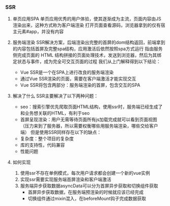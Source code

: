 ### SSR
  1. 单页应用SPA
      单页应用优秀的用户体验，使其逐渐成为主流，页面内容由JS渲染出来，这种方式称为客户端渲染
      打开页面查看源码，浏览器拿到的仅有宿主元素#app，并没有内容

  2. 服务端渲染
      SSR解决方案，后端渲染出完整的首屏的dom结构返回，前端拿到的内容包括首屏及完整spa结构，应用激活后依然按照spa方式运行
      指由服务侧完成页面的 HTML 结构拼接的页面处理技术，发送到浏览器，然后为其绑定状态与事件，成为完全可交互页面的过程
      我们从上门解释得到以下结论：
        * Vue SSR是一个在SPA上进行改良的服务端渲染
        * 通过Vue SSR渲染的页面，需要在客户端激活才能实现交互
        * Vue SSR将包含两部分：服务端渲染的首屏，包含交互的SPA

  3. 解决了什么
    SSR主要解决了以下两种问题：
      * seo：搜索引擎优先爬取页面HTML结构，使用ssr时，服务端已经生成了和业务想关联的HTML，有利于seo
      * 首屏呈现渲染：用户无需等待页面所有js加载完成就可以看到页面视图（压力来到了服务器，所以需要权衡哪些用服务端渲染，哪些交给客户端）
    但是使用SSR同样存在以下的缺点：
      * 复杂度：整个项目的复杂度
      * 库的支持性，代码兼容
      * 性能问题

  4. 如何实现
      1. 使用ssr不存在单例模式，每次用户请求都会创建一个新的vue实例
      2. 实现ssr需要实现服务端首屏渲染和客户端激活
      3. 服务端异步获取数据asyncData可以分为首屏异步获取和切换组件获取
          * 首屏异步获取数据，在服务端预渲染的时候就应该已经完成
          * 切换组件通过mixin混入，在beforeMount钩子完成数据获取
